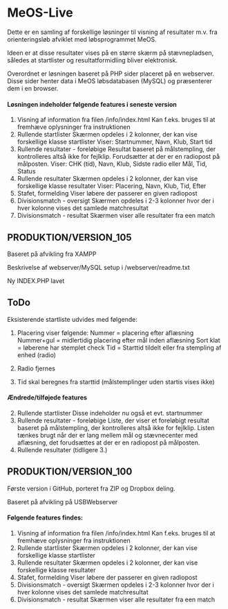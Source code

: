 # MeOS-Live

Dette er en samling af forskellige løsninger til visning af resultater m.v.
fra orienteringsløb afviklet med løbsprogrammet MeOS.

Ideen er at disse resultater vises på en større skærm på stævnepladsen, således
at startlister og resultatformidling bliver elektronisk.

Overordnet er løsningen baseret på PHP sider placeret på en webserver. Disse sider henter
data i MeOS løbsdatabasen (MySQL) og præsenterer dem i en browser.

#### Løsningen indeholder følgende features i seneste version
1.  Visning af information fra filen /info/index.html
    Kan f.eks. bruges til at fremhæve oplysninger fra instruktionen
2.  Rullende startlister
    Skærmen opdeles i 2 kolonner, der kan vise forskellige klasse startlister
    Viser: Startnummer, Navn, Klub, Start tid
3.  Rullende resultater - foreløbige
    Resultat baseret på målstempling, der kontrolleres altså ikke for fejlklip. Forudsætter at der er en radiopost på målposten.
    Viser: CHK (tid),  Navn, Klub, Sidste radio eller Mål, Tid, Status
4.  Rullende resultater
    Skærmen opdeles i 2 kolonner, der kan vise forskellige klasse resultater
    Viser: Placering, Navn, Klub, Tid, Efter
5.  Stafet, formelding
    Viser løbere der passerer en given radiopost
6.  Divisionsmatch - oversigt
    Skærmen opdeles i 2-3 kolonner hvor der i hver kolonne vises det samlede matchresultat
7.  Divisionsmatch - resultat
    Skærmen viser alle resultater fra een match


## PRODUKTION/VERSION_105
Baseret på afvikling fra XAMPP

Beskrivelse af webserver/MySQL setup i /webserver/readme.txt

Ny INDEX.PHP lavet

## ToDo
Eksisterende startliste udvides med følgende:
1.  Placering viser følgende:
    Nummer      = placering efter aflæsning
    Nummer+gul  = midlertidig placering efter mål inden aflæsning
    Sort klat   = løberene har stemplet check
    Tid         = Starttid tildelt eller fra stempling af enhed (radio)

2.  Radio fjernes

3.  Tid skal beregnes fra starttid (målstemplinger uden startis vises ikke)



#### Ændrede/tilføjede features
2.  Rullende startlister
    Disse indeholder nu også et evt. startnummer
3.  Rullende resultater - foreløbige
    Liste, der viser et foreløbigt resultat baseret på målstempling, der kontrolleres altså ikke for fejlklip.
    Listen tænkes brugt når der er lang mellem mål og stævnecenter med aflæsning, det forudsættes at der er en radiopost på målposten.
4.  Rullende resultater
    (tidligere 3.)


## PRODUKTION/VERSION_100
Første version i GitHub, porteret fra ZIP og Dropbox deling.

Baseret på afvikling på USBWebserver

#### Følgende features findes:
1.  Visning af information fra filen /info/index.html
    Kan f.eks. bruges til at fremhæve oplysninger fra instruktionen
2.  Rullende startlister
    Skærmen opdeles i 2 kolonner, der kan vise forskellige klasse startlister
3.  Rullende resultater
    Skærmen opdeles i 2 kolonner, der kan vise forskellige klasse resultater
4.  Stafet, formelding
    Viser løbere der passerer en given radiopost
5.  Divisionsmatch - oversigt
    Skærmen opdeles i 2-3 kolonner hvor der i hver kolonne vises det samlede matchresultat
6.  Divisionsmatch - resultat
    Skærmen viser alle resultater fra een match
